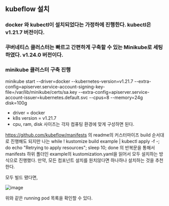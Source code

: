 ## kubeflow 설치
### docker 와 kubectl이 설치되었다는 가정하에 진행한다. kubectl은 v1.21.7 버전이다.
### 쿠버네티스 클러스터는 빠르고 간편하게 구축할 수 있는 Minikube로 세팅하였다. v1.24.0 버전이다.

### minikube 클러스터 구축 진행
minikube start --driver=docker   --kubernetes-version=v1.21.7   --extra-config=apiserver.service-account-signing-key-file=/var/lib/minikube/certs/sa.key   --extra-config=apiserver.service-account-issuer=kubernetes.default.svc --cpus=8 --memory=24g disk=100g

- driver = docker
- k8s version = v1.21.7
- cpu, ram, disk 사이즈는 각자 컴퓨팅 환경에 맞게 구성하면 된다.

https://github.com/kubeflow/manifests 의 readme의 커스터마이즈 build 순서대로 진행해도 되지만 나는 
while ! kustomize build example | kubectl apply -f -; do echo "Retrying to apply resources"; sleep 10; done
의 반복문을 통해서 manifests 하위 폴더인 example의 kustomization.yaml을 읽어서 모두 설치하는 방식으로 진행했다.
만약, 모든 컴포넌트 설치를 원치않다면 하나하나 설치하는 것을 추천한다.

모두 빌드 됐다면,

![image](https://user-images.githubusercontent.com/96987794/210043354-5474fb48-e01e-466d-aff7-ab52cd00de69.png)

위와 같은 running pod 목록을 확인할 수 있다.

